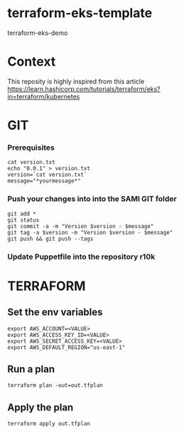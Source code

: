 # terraform-eks-template
terraform-eks-demo

# Context
This reposity is highly inspired from this article
https://learn.hashicorp.com/tutorials/terraform/eks?in=terraform/kubernetes

# GIT
### Prerequisites
    cat version.txt  
    echo "0.0.1" > version.txt  
    version=`cat version.txt`  
    message="*yourmessage*"
    
### Push your changes into into the SAMI GIT folder
    git add *  
    git status  
    git commit -a -m "Version $version - $message"  
    git tag -a $version -m "Version $version - $message"  
    git push && git push --tags  
    
### Update Puppetfile into the repository r10k

# TERRAFORM
## Set the env variables
    export AWS_ACCOUNT=<VALUE>
    export AWS_ACCESS_KEY_ID=<VALUE>
    export AWS_SECRET_ACCESS_KEY=<VALUE>
    export AWS_DEFAULT_REGION="us-east-1"
## Run a plan 
    terraform plan -out=out.tfplan
## Apply the plan
    terraform apply out.tfplan
